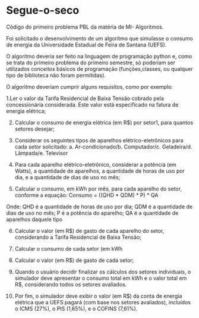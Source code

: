 # Segue-o-seco
Código do primeiro problema PBL da matéria de MI- Algoritmos.


Foi solicitado o desenvolvimento de um algoritmo que simulasse o consumo de energia da Universidade Estadual de Feira de Santana (UEFS).

O algoritmo deveria ser feito na linguagem de programação python e, como se trata do primeiro problema do primeiro semestre, só poderiam ser utilizados conceitos básicos de programação (funções,classes, ou qualquer tipo de biblioteca não foram permitidas).


O algoritmo deveriam cumprir alguns requisitos, como por exemplo:

1.Ler o valor da Tarifa Residencial de Baixa Tensão cobrado pela concessionária considerada. Este valor está especificado na fatura de energia elétrica;

2. Calcular o consumo de energia elétrica (em R$) por setor1, para quantos setores desejar;

3. Considerar os seguintes tipos de aparelhos elétrico-eletrônicos para cada setor solicitado: a. Ar-condicionado/b. Computador/c. Geladeira/d. Lâmpada/e. Televisor

4. Para cada aparelho elétrico-eletrônico, considerar a potência (em Watts), a quantidade de aparelhos, a quantidade de horas de uso por dia, e a quantidade de dias de uso no mês;

5. Calcular o consumo, em kWh por mês, para cada aparelho do setor, conforme a equação:
Consumo = ((QHD * QDM) * P) * QA 

Onde: QHD é a quantidade de horas de uso por dia; QDM é a quantidade de dias de uso no mês; P é a potência do aparelho; QA é a quantidade de aparelhos daquele tipo

6. Calcular o valor (em R$) de gasto de cada aparelho do setor, considerando a Tarifa Residencial de Baixa Tensão;

7. Calcular o consumo de cada setor (em kWh

8. Calcular o valor (em R$) de gasto de cada setor;

9. Quando o usuário decidir finalizar os cálculos dos setores individuais, o simulador deve apresentar o consumo total em kWh e o valor total em R$, considerando todos os setores avaliados.

10. Por fim, o simulador deve exibir o valor (em R$) da conta de energia elétrica que a UEFS pagará (com base nos setores avaliados), incluídos o ICMS (27%), o PIS (1,65%), e o COFINS (7,61%).
